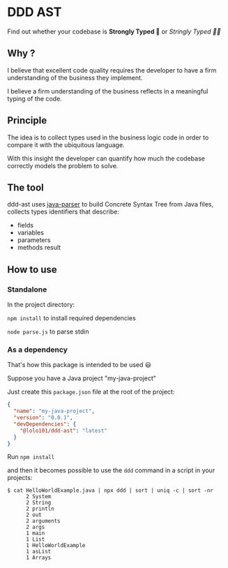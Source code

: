 # DDD AST

Find out whether your codebase is **Strongly Typed 💪** or _Stringly Typed 🤦🏻_

## Why ?

I believe that excellent code quality requires the developer to have a firm understanding
of the business they implement.

I believe a firm understanding of the business reflects in a meaningful typing of the code.

## Principle

The idea is to collect types used in the business logic code in order to compare it with the ubiquitous language.

With this insight the developer can quantify how much the codebase correctly models the problem to solve.

## The tool

ddd-ast uses [java-parser](https://github.com/jhipster/prettier-java/tree/master/packages/java-parser) to build Concrete Syntax Tree from Java files,
collects types identifiers that describe:
- fields
- variables
- parameters
- methods result

## How to use

### Standalone

In the project directory:

`npm install` to install required dependencies

`node parse.js` to parse stdin

### As a dependency

That's how this package is intended to be used 😃

Suppose you have a Java project "my-java-project"

Just create this `package.json` file at the root of the project:

```json
{
  "name": "my-java-project",
  "version": "0.0.1",
  "devDependencies": {
    "@lolo101/ddd-ast": "latest"
  }
}
```
Run `npm install`

and then it becomes possible to use the `ddd` command in a script in your projects:

```shell
$ cat HelloWorldExample.java | npx ddd | sort | uniq -c | sort -nr
      2 System
      2 String
      2 println
      2 out
      2 arguments
      2 args
      1 main
      1 List
      1 HelloWorldExample
      1 asList
      1 Arrays
```
